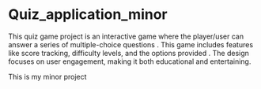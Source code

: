 # Quiz_application_minor
This quiz game project is an interactive game where the player/user can answer a series of multiple-choice questions . This game includes features like score tracking, difficulty levels, and the options provided . The design focuses on user engagement, making it both educational and entertaining.



This is my minor project
